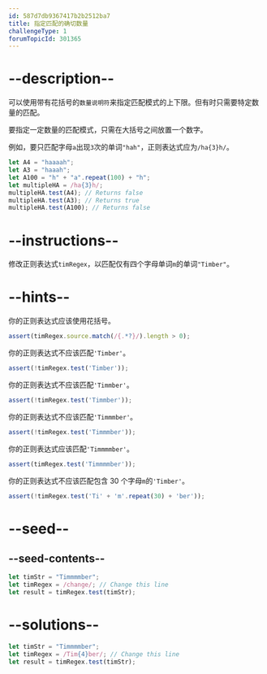 ```yaml
---
id: 587d7db9367417b2b2512ba7
title: 指定匹配的确切数量
challengeType: 1
forumTopicId: 301365
---
```


# --description--

可以使用带有花括号的`数量说明符`来指定匹配模式的上下限。但有时只需要特定数量的匹配。

要指定一定数量的匹配模式，只需在大括号之间放置一个数字。

例如，要只匹配字母`a`出现`3`次的单词`"hah"`，正则表达式应为`/ha{3}h/`。

```js
let A4 = "haaaah";
let A3 = "haaah";
let A100 = "h" + "a".repeat(100) + "h";
let multipleHA = /ha{3}h/;
multipleHA.test(A4); // Returns false
multipleHA.test(A3); // Returns true
multipleHA.test(A100); // Returns false
```

# --instructions--

修改正则表达式`timRegex`，以匹配仅有四个字母单词`m`的单词`"Timber"`。

# --hints--

你的正则表达式应该使用花括号。

```js
assert(timRegex.source.match(/{.*?}/).length > 0);
```

你的正则表达式不应该匹配`'Timber'`。

```js
assert(!timRegex.test('Timber'));
```

你的正则表达式不应该匹配`'Timmber'`。

```js
assert(!timRegex.test('Timmber'));
```

你的正则表达式不应该匹配`'Timmmber'`。

```js
assert(!timRegex.test('Timmmber'));
```

你的正则表达式应该匹配`'Timmmmber'`。

```js
assert(timRegex.test('Timmmmber'));
```

你的正则表达式不应该匹配包含 30 个字母`m`的`'Timber'`。

```js
assert(!timRegex.test('Ti' + 'm'.repeat(30) + 'ber'));
```

# --seed--

## --seed-contents--

```js
let timStr = "Timmmmber";
let timRegex = /change/; // Change this line
let result = timRegex.test(timStr);
```

# --solutions--

```js
let timStr = "Timmmmber";
let timRegex = /Tim{4}ber/; // Change this line
let result = timRegex.test(timStr);
```
